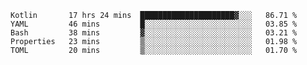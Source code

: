 <!--START_SECTION:waka-->
```text
Kotlin       17 hrs 24 mins  █████████████████████▓░░░   86.71 % 
YAML         46 mins         █░░░░░░░░░░░░░░░░░░░░░░░░   03.85 % 
Bash         38 mins         ▓░░░░░░░░░░░░░░░░░░░░░░░░   03.21 % 
Properties   23 mins         ▒░░░░░░░░░░░░░░░░░░░░░░░░   01.98 % 
TOML         20 mins         ▒░░░░░░░░░░░░░░░░░░░░░░░░   01.70 % 
```
<!--END_SECTION:waka-->
